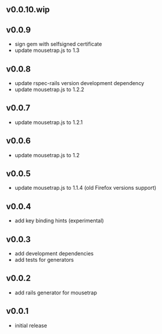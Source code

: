 ## v0.0.10.wip

## v0.0.9

* sign gem with selfsigned certificate
* update mousetrap.js to 1.3

## v0.0.8

* update rspec-rails version development dependency
* update mousetrap.js to 1.2.2

## v0.0.7

* update mousetrap.js to 1.2.1

## v0.0.6

* update mousetrap.js to 1.2

## v0.0.5

* update mousetrap.js to 1.1.4 (old Firefox versions support)

## v0.0.4

* add key binding hints (experimental)

## v0.0.3

* add development dependencies
* add tests for generators

## v0.0.2

* add rails generator for mousetrap

## v0.0.1

* initial release
